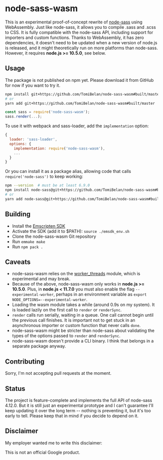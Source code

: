# node-sass-wasm

This is an experimental proof-of-concept rewrite of
[node-sass](https://github.com/sass/node-sass) using WebAssembly. Just like
node-sass, it allows you to compile .sass and .scss to CSS. It is fully
compatible with the node-sass API, including support for importers and custom
functions. Thanks to WebAssembly, it has zero dependencies, it doesn't need to
be updated when a new version of node.js is released, and it might theoretically
run on more platforms than node-sass. However, it requires **node.js >=
10.5.0**, see below.

## Usage

The package is not published on npm yet. Please download it from GitHub for now
if you want to try it.

```bash
npm install git+https://github.com/TomiBelan/node-sass-wasm#built/master
# or
yarn add git+https://github.com/TomiBelan/node-sass-wasm#built/master
```

```js
const sass = require('node-sass-wasm');
sass.render(...);
```

To use it with webpack and sass-loader, add the `implementation` option:

```js
{
  loader: 'sass-loader',
  options: {
    implementation: require('node-sass-wasm'),
    ...
  }
}
```

Or you can install it as a package alias, allowing code that calls
`require('node-sass')` to keep working:

```bash
npm --version  # must be at least 6.9.0
npm install node-sass@git+https://github.com/TomiBelan/node-sass-wasm#built/master
# or
yarn add node-sass@git+https://github.com/TomiBelan/node-sass-wasm#built/master
```

## Building

- Install the
  [Emscripten SDK](https://emscripten.org/docs/getting_started/downloads.html)
- Activate the SDK (add it to \$PATH): `source ./emsdk_env.sh`
- Clone the node-sass-wasm Git repository
- Run `emmake make`
- Run `npm pack .`

## Caveats

- node-sass-wasm relies on the
  [worker_threads](https://nodejs.org/api/worker_threads.html) module, which is
  experimental and may break.
- Because of the above, node-sass-wasm only works in **node.js >= 10.5.0**.
  Plus, in **node.js < 11.7.0** you must also enable the flag
  `--experimental-worker`, perhaps in an environment variable as
  `export NODE_OPTIONS=--experimental-worker`.
- Loading the wasm module takes a while (around 0.9s on my system). It is loaded
  lazily on the first call to `render` or `renderSync`.
- `render` calls run serially, waiting in a queue. One call cannot begin until
  the previous call finishes. It is important not to get stuck in an
  asynchronous importer or custom function that never calls `done`.
- node-sass-wasm might be stricter than node-sass about validating the types of
  the options passed to `render` and `renderSync`.
- node-sass-wasm doesn't provide a CLI binary. I think that belongs in a
  separate package anyway.

## Contributing

Sorry, I'm not accepting pull requests at the moment.

## Status

The project is feature-complete and implements the full API of node-sass 4.12.0.
But it is still just an experimental prototype and I can't guarantee I'll keep
updating it over the long term -- nothing is preventing it, but it's too early
to tell. Please keep that in mind if you decide to depend on it.

## Disclaimer

My employer wanted me to write this disclaimer:

This is not an official Google product.
